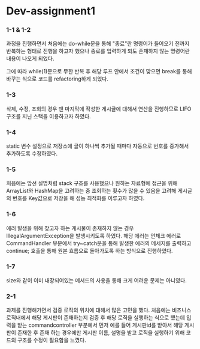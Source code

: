 ﻿# Dev-assignment1

### 1-1 & 1-2 
과정을 진행하면서 처음에는 do-while문을 통해 "종료"란 명령어가 들어오기 전까지 반복하는 형태로
진행을 하고자 했으나 종료를 입력하게 되도 존재하지 않는 명령어란 내용이 나오게 되었다.

그에 따라 while(1)문으로 무한 반복 후 해당 루프 안에서 조건이 맞으면 break를 통해 바꾸는 식으로 
코드를 refactoring하게 되었다.

### 1-3
삭제, 수정, 조회의 경우 맨 마지막에 작성한 게시글에 대해서 연산을 진행하므로 LIFO 구조를 지닌 스택을
이용하고자 하였다.

### 1-4
static 변수 설정으로 저장소에 글이 하나씩 추가될 때마다 자동으로 번호를 증가해서 추가하도록 수정하였다.

### 1-5
처음에는 앞선 설명처럼 stack 구조를 사용했으나 원하는 자료형에 접근을 위해 ArrayList와 HashMap을 고려하는 중
조회하는 횟수가 많을 수 있음을 고려해 게시글의 번호를 Key값으로 저장을 해 성능 최적화를 이루고자 하였다.

### 1-6
에러 발생을 위해 찾고자 하는 게시물이 존재하지 않는 경우 IllegalArgumentException을 발생시키도록 하였다.
해당 에러는 언체크 에러로 CommandHandler 부분에서 try~catch문을 통해 발생한 에러의 메세지를 출력하고 continue; 호출을 통해 
원본 흐름으로 돌아가도록 하는 방식으로 진행하였다.

### 1-7
size와 같이 이미 내장되어있는 메서드의 사용을 통해 크게 어려운 문제는 아니였다.

### 2-1
과제를 진행해가면서 검증 로직의 위치에 대해서 많은 고민을 했다.
처음에는 비즈니스 로직내에서 해당 게시판이 존재하는지 검증 후 해당 로직을 실행하는 식으로 헀는데
입력을 받는 commandcontroller 부분에서 먼저 예를 들어 게시판id를 받아서 해당 게시판이 존재한 후 존재 하는 경우에만 게시판 이름, 설명을 받고
로직을 실행하기 위해 코드의 구조를 수정이 필요함을 느꼈다.
